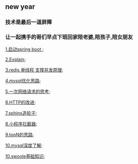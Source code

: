 ## new year

### 技术是最后一道屏障

### 让一起携手的哥们早点下班回家陪老婆,陪孩子,陪女朋友

[1.启动spring boot ](https://github.com/wulimax/blogs/blob/master/1.md);

[2.Explain](https://github.com/wulimax/blogs/blob/master/2.md);

[3.redis 单线程 支撑并发原理](https://github.com/wulimax/blogs/blob/master/3.md);

[4.mysql优化思路](https://github.com/wulimax/blogs/blob/master/mysql/4.md);

[5.一次网络请求的思考](https://github.com/wulimax/fs2/blob/master/http/README.md);

[6.HTTP的改进](https://github.com/wulimax/blogs/blob/master/5/README.md);

[7.sphinx造轮子](https://github.com/wulimax/fs2/blob/master/sphinx/README.md);

[8.小程序拦截器](https://github.com/wulimax/fs2/blob/master/wx/intercepto.js);

[9.topN的思路](https://github.com/wulimax/fs2/blob/master/TopN/README.md);

[10.mysql深度了解](https://github.com/wulimax/blogs/blob/master/mysql/mysql.md);

[10.swoole基础知识](https://github.com/wulimax/fs2/blob/master/swoole/READMY.md);
